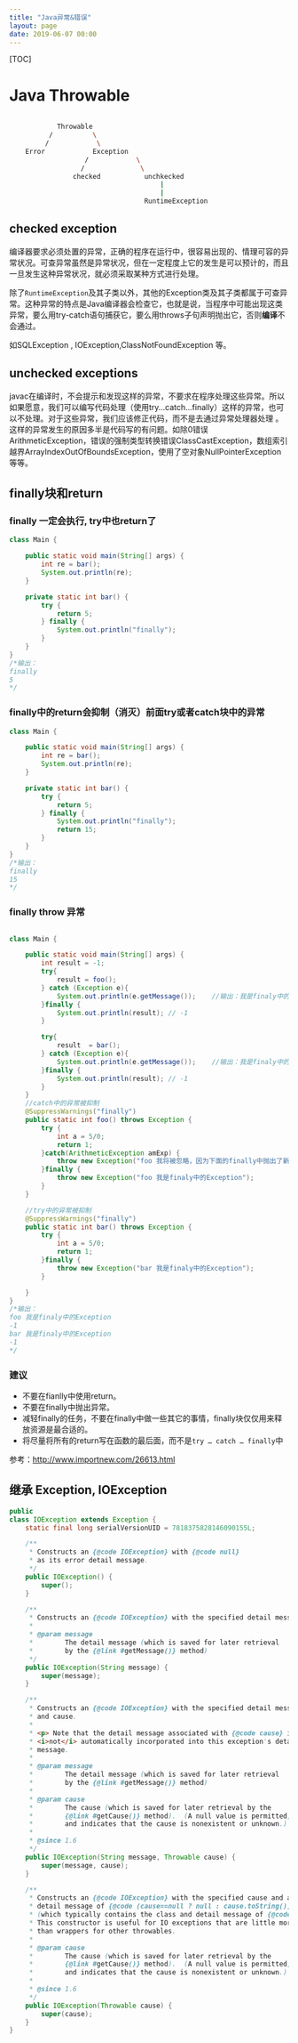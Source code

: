 ```yaml
---
title: "Java异常&错误"
layout: page
date: 2019-06-07 00:00
---
```


[TOC]

# Java Throwable

```bash

            Throwable
          /          \
         /            \
    Error            Exception
                   /            \
                  /              \
                checked           unchkecked
                                      |
                                      |
                                  RuntimeException
```

## checked exception

编译器要求必须处置的异常，正确的程序在运行中，很容易出现的、情理可容的异常状况。可查异常虽然是异常状况，但在一定程度上它的发生是可以预计的，而且一旦发生这种异常状况，就必须采取某种方式进行处理。

除了`RuntimeException`及其子类以外，其他的Exception类及其子类都属于可查异常。这种异常的特点是Java编译器会检查它，也就是说，当程序中可能出现这类异常，要么用try-catch语句捕获它，要么用throws子句声明抛出它，否则**编译**不会通过。

如SQLException , IOException,ClassNotFoundException 等。

## unchecked exceptions

javac在编译时，不会提示和发现这样的异常，不要求在程序处理这些异常。所以如果愿意，我们可以编写代码处理（使用try…catch…finally）这样的异常，也可以不处理。对于这些异常，我们应该修正代码，而不是去通过异常处理器处理 。这样的异常发生的原因多半是代码写的有问题。如除0错误ArithmeticException，错误的强制类型转换错误ClassCastException，数组索引越界ArrayIndexOutOfBoundsException，使用了空对象NullPointerException等等。

## finally块和return

### finally 一定会执行, try中也return了

```java
class Main {

    public static void main(String[] args) {
        int re = bar();
        System.out.println(re);
    }

    private static int bar() {
        try {
            return 5;
        } finally {
            System.out.println("finally");
        }
    }
}
/*输出：
finally
5
*/
```

### finally中的return会抑制（消灭）前面try或者catch块中的异常

```java
class Main {

    public static void main(String[] args) {
        int re = bar();
        System.out.println(re);
    }

    private static int bar() {
        try {
            return 5;
        } finally {
            System.out.println("finally");
            return 15;
        }
    }
}
/*输出：
finally
15
*/
```

### finally throw 异常

```java

class Main {

    public static void main(String[] args) {
        int result = -1;
        try{
            result = foo();
        } catch (Exception e){
            System.out.println(e.getMessage());    //输出：我是finaly中的Exception
        }finally {
            System.out.println(result); // -1
        }

        try{
            result  = bar();
        } catch (Exception e){
            System.out.println(e.getMessage());    //输出：我是finaly中的Exception
        }finally {
            System.out.println(result); // -1
        }
    }
    //catch中的异常被抑制
    @SuppressWarnings("finally")
    public static int foo() throws Exception {
        try {
            int a = 5/0;
            return 1;
        }catch(ArithmeticException amExp) {
            throw new Exception("foo 我将被忽略，因为下面的finally中抛出了新的异常");
        }finally {
            throw new Exception("foo 我是finaly中的Exception");
        }
    }

    //try中的异常被抑制
    @SuppressWarnings("finally")
    public static int bar() throws Exception {
        try {
            int a = 5/0;
            return 1;
        }finally {
            throw new Exception("bar 我是finaly中的Exception");
        }

    }
}
/*输出：
foo 我是finaly中的Exception
-1
bar 我是finaly中的Exception
-1
*/
```

### 建议

* 不要在fianlly中使用return。
* 不要在finally中抛出异常。
* 减轻finally的任务，不要在finally中做一些其它的事情，finally块仅仅用来释放资源是最合适的。
* 将尽量将所有的return写在函数的最后面，而不是`try … catch … finally`中

参考：http://www.importnew.com/26613.html

## 继承 Exception, IOException

```java
public
class IOException extends Exception {
    static final long serialVersionUID = 7818375828146090155L;

    /**
     * Constructs an {@code IOException} with {@code null}
     * as its error detail message.
     */
    public IOException() {
        super();
    }

    /**
     * Constructs an {@code IOException} with the specified detail message.
     *
     * @param message
     *        The detail message (which is saved for later retrieval
     *        by the {@link #getMessage()} method)
     */
    public IOException(String message) {
        super(message);
    }

    /**
     * Constructs an {@code IOException} with the specified detail message
     * and cause.
     *
     * <p> Note that the detail message associated with {@code cause} is
     * <i>not</i> automatically incorporated into this exception's detail
     * message.
     *
     * @param message
     *        The detail message (which is saved for later retrieval
     *        by the {@link #getMessage()} method)
     *
     * @param cause
     *        The cause (which is saved for later retrieval by the
     *        {@link #getCause()} method).  (A null value is permitted,
     *        and indicates that the cause is nonexistent or unknown.)
     *
     * @since 1.6
     */
    public IOException(String message, Throwable cause) {
        super(message, cause);
    }

    /**
     * Constructs an {@code IOException} with the specified cause and a
     * detail message of {@code (cause==null ? null : cause.toString())}
     * (which typically contains the class and detail message of {@code cause}).
     * This constructor is useful for IO exceptions that are little more
     * than wrappers for other throwables.
     *
     * @param cause
     *        The cause (which is saved for later retrieval by the
     *        {@link #getCause()} method).  (A null value is permitted,
     *        and indicates that the cause is nonexistent or unknown.)
     *
     * @since 1.6
     */
    public IOException(Throwable cause) {
        super(cause);
    }
}

```

